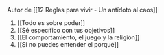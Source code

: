 Autor de [[12 Reglas para vivir - Un antídoto al caos]]
1. [[Todo es sobre poder]]
2. [[Sé específico con tus objetivos]]
3. [[El comportamiento, el juego y la religión]]
4. [[Si no puedes entender el porqué]]